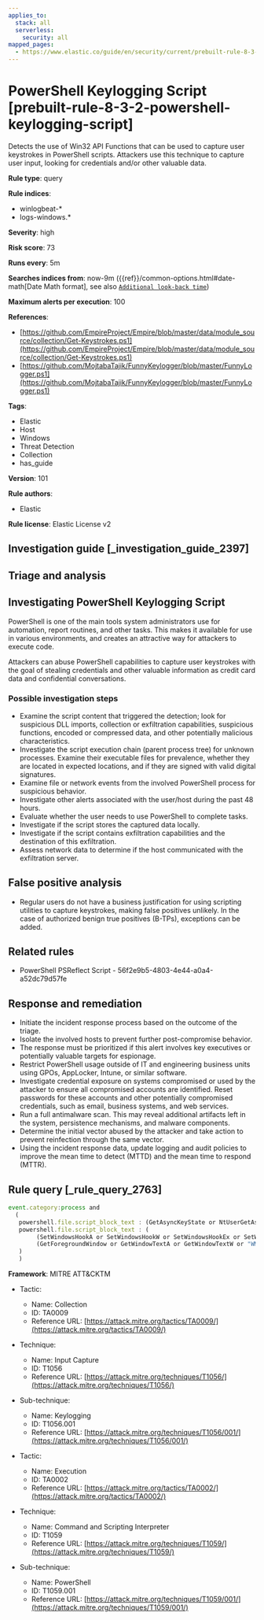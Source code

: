 ```yaml
---
applies_to:
  stack: all
  serverless:
    security: all
mapped_pages:
  - https://www.elastic.co/guide/en/security/current/prebuilt-rule-8-3-2-powershell-keylogging-script.html
---
```


# PowerShell Keylogging Script [prebuilt-rule-8-3-2-powershell-keylogging-script]

Detects the use of Win32 API Functions that can be used to capture user keystrokes in PowerShell scripts. Attackers use this technique to capture user input, looking for credentials and/or other valuable data.

**Rule type**: query

**Rule indices**:

* winlogbeat-*
* logs-windows.*

**Severity**: high

**Risk score**: 73

**Runs every**: 5m

**Searches indices from**: now-9m ({{ref}}/common-options.html#date-math[Date Math format], see also [`Additional look-back time`](docs-content://solutions/security/detect-and-alert/create-detection-rule.md#rule-schedule))

**Maximum alerts per execution**: 100

**References**:

* [https://github.com/EmpireProject/Empire/blob/master/data/module_source/collection/Get-Keystrokes.ps1](https://github.com/EmpireProject/Empire/blob/master/data/module_source/collection/Get-Keystrokes.ps1)
* [https://github.com/MojtabaTajik/FunnyKeylogger/blob/master/FunnyLogger.ps1](https://github.com/MojtabaTajik/FunnyKeylogger/blob/master/FunnyLogger.ps1)

**Tags**:

* Elastic
* Host
* Windows
* Threat Detection
* Collection
* has_guide

**Version**: 101

**Rule authors**:

* Elastic

**Rule license**: Elastic License v2

## Investigation guide [_investigation_guide_2397]

## Triage and analysis

## Investigating PowerShell Keylogging Script

PowerShell is one of the main tools system administrators use for automation, report routines, and other tasks. This
makes it available for use in various environments, and creates an attractive way for attackers to execute code.

Attackers can abuse PowerShell capabilities to capture user keystrokes with the goal of stealing credentials and other
valuable information as credit card data and confidential conversations.

### Possible investigation steps

- Examine the script content that triggered the detection; look for suspicious DLL imports, collection or exfiltration
capabilities, suspicious functions, encoded or compressed data, and other potentially malicious characteristics.
- Investigate the script execution chain (parent process tree) for unknown processes. Examine their executable files for
prevalence, whether they are located in expected locations, and if they are signed with valid digital signatures.
- Examine file or network events from the involved PowerShell process for suspicious behavior.
- Investigate other alerts associated with the user/host during the past 48 hours.
- Evaluate whether the user needs to use PowerShell to complete tasks.
- Investigate if the script stores the captured data locally.
- Investigate if the script contains exfiltration capabilities and the destination of this exfiltration.
- Assess network data to determine if the host communicated with the exfiltration server.

## False positive analysis

- Regular users do not have a business justification for using scripting utilities to capture keystrokes, making
false positives unlikely. In the case of authorized benign true positives (B-TPs), exceptions can be added.

## Related rules

- PowerShell PSReflect Script - 56f2e9b5-4803-4e44-a0a4-a52dc79d57fe

## Response and remediation

- Initiate the incident response process based on the outcome of the triage.
- Isolate the involved hosts to prevent further post-compromise behavior.
- The response must be prioritized if this alert involves key executives or potentially valuable targets for espionage.
- Restrict PowerShell usage outside of IT and engineering business units using GPOs, AppLocker, Intune, or similar software.
- Investigate credential exposure on systems compromised or used by the attacker to ensure all compromised accounts are
identified. Reset passwords for these accounts and other potentially compromised credentials, such as email, business
systems, and web services.
- Run a full antimalware scan. This may reveal additional artifacts left in the system, persistence mechanisms, and
malware components.
- Determine the initial vector abused by the attacker and take action to prevent reinfection through the same vector.
- Using the incident response data, update logging and audit policies to improve the mean time to detect (MTTD) and the
mean time to respond (MTTR).

## Rule query [_rule_query_2763]

```js
event.category:process and
  (
   powershell.file.script_block_text : (GetAsyncKeyState or NtUserGetAsyncKeyState or GetKeyboardState or "Get-Keystrokes") or
   powershell.file.script_block_text : (
        (SetWindowsHookA or SetWindowsHookW or SetWindowsHookEx or SetWindowsHookExA or NtUserSetWindowsHookEx) and
        (GetForegroundWindow or GetWindowTextA or GetWindowTextW or "WM_KEYBOARD_LL")
   )
   )
```

**Framework**: MITRE ATT&CKTM

* Tactic:

    * Name: Collection
    * ID: TA0009
    * Reference URL: [https://attack.mitre.org/tactics/TA0009/](https://attack.mitre.org/tactics/TA0009/)

* Technique:

    * Name: Input Capture
    * ID: T1056
    * Reference URL: [https://attack.mitre.org/techniques/T1056/](https://attack.mitre.org/techniques/T1056/)

* Sub-technique:

    * Name: Keylogging
    * ID: T1056.001
    * Reference URL: [https://attack.mitre.org/techniques/T1056/001/](https://attack.mitre.org/techniques/T1056/001/)

* Tactic:

    * Name: Execution
    * ID: TA0002
    * Reference URL: [https://attack.mitre.org/tactics/TA0002/](https://attack.mitre.org/tactics/TA0002/)

* Technique:

    * Name: Command and Scripting Interpreter
    * ID: T1059
    * Reference URL: [https://attack.mitre.org/techniques/T1059/](https://attack.mitre.org/techniques/T1059/)

* Sub-technique:

    * Name: PowerShell
    * ID: T1059.001
    * Reference URL: [https://attack.mitre.org/techniques/T1059/001/](https://attack.mitre.org/techniques/T1059/001/)



